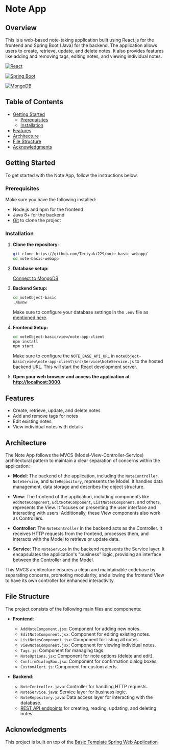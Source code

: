 # Note App

## Overview

This is a web-based note-taking application built using React.js for the frontend and Spring Boot (Java) for the backend. The application allows users to create, retrieve, update, and delete notes. It also provides features like adding and removing tags, editing notes, and viewing individual notes.

[![React](https://img.shields.io/badge/Frontend-React-blue)](https://reactjs.org/)

[![Spring Boot](https://img.shields.io/badge/Backend-Spring%20Boot-green)](https://spring.io/projects/spring-boot)

[![MongoDB](https://img.shields.io/badge/Database-MongoDB-brightgreen)](https://www.mongodb.com/)

## Table of Contents

- [Getting Started](#getting-started)
  - [Prerequisites](#prerequisites)
  - [Installation](#installation)
- [Features](#features)
- [Architecture](#architecture)
- [File Structure](#file-structure)
- [Acknowledgments](#acknowledgments)

## Getting Started

To get started with the Note App, follow the instructions below.

### Prerequisites

Make sure you have the following installed:

- Node.js and npm for the frontend
- Java 8+ for the backend
- [Git](https://git-scm.com/) to clone the project

### Installation

1. **Clone the repository:**

   ```bash
   git clone https://github.com/Teriyaki229/note-basic-webapp/
   cd note-basic-webapp
   ```

2. **Database setup:**

   [Connect to MongoDB](https://www.mongodb.com/docs/compass/current/connect/#connect-to-mongodb)

3. **Backend Setup:**

   ```bash
   cd noteObject-basic
   ./mvnw
   ```

   Make sure to configure your database settings in the `.env` file as [mentioned here](https://github.com/Teriyaki229/noteObject-basic#mongodb-configuration).

4. **Frontend Setup:**

   ```bash
   cd noteObject-basic/view/note-app-client
   npm install
   npm start
   ```

   Make sure to configure the `NOTE_BASE_API_URL` in `noteObject-basic\view\note-app-client\src\Service\NoteService.js` to the hosted backend URL. This will start the React development server.

5. **Open your web browser and access the application at [http://localhost:3000](http://localhost:3000).**

## Features

- Create, retrieve, update, and delete notes
- Add and remove tags for notes
- Edit existing notes
- View individual notes with details

## Architecture

The Note App follows the MVCS (Model-View-Controller-Service) architectural pattern to maintain a clear separation of concerns within the application:

- **Model**: The backend of the application, including the `NoteController`, `NoteService`, and `NoteRepository`, represents the Model. It handles data management, data storage and describes the object structure.

- **View**: The frontend of the application, including components like `AddNoteComponent`, `EditNoteComponent`, `ListNotesComponent`, and others, represents the View. It focuses on presenting the user interface and interacting with users. Additionally, these View components also work as Controllers.

- **Controller**: The `NoteController` in the backend acts as the Controller. It receives HTTP requests from the frontend, processes them, and interacts with the Model to retrieve or update data.

- **Service**: The `NoteService` in the backend represents the Service layer. It encapsulates the application's "business" logic, providing an interface between the Controller and the Model.

This MVCS architecture ensures a clean and maintainable codebase by separating concerns, promoting modularity, and allowing the frontend View to have its own controller for enhanced interactivity.

## File Structure

The project consists of the following main files and components:

- **Frontend**:
  - `AddNoteComponent.jsx`: Component for adding new notes.
  - `EditNoteComponent.jsx`: Component for editing existing notes.
  - `ListNotesComponent.jsx`: Component for listing all notes.
  - `ViewNoteComponent.jsx`: Component for viewing individual notes.
  - `Tags.js`: Component for managing tags.
  - `NoteOptions.jsx`: Component for note options (delete and edit).
  - `ConfirmDialogBox.jsx`: Component for confirmation dialog boxes.
  - `CustomAlert.js`: Component for custom alerts.

- **Backend**:
  - `NoteController.java`: Controller for handling HTTP requests.
  - `NoteService.java`: Service layer for business logic.
  - `NoteRepository.java`: Data access layer for interacting with the database.
  - [REST API endpoints](https://github.com/Teriyaki229/noteObject-basic/blob/master/README.md#rest-api-endpoints) for creating, reading, updating, and deleting notes.

## Acknowledgments

This project is built on top of the [Basic Template Spring Web Application](https://github.com/Teriyaki229/noteObject-basic)
